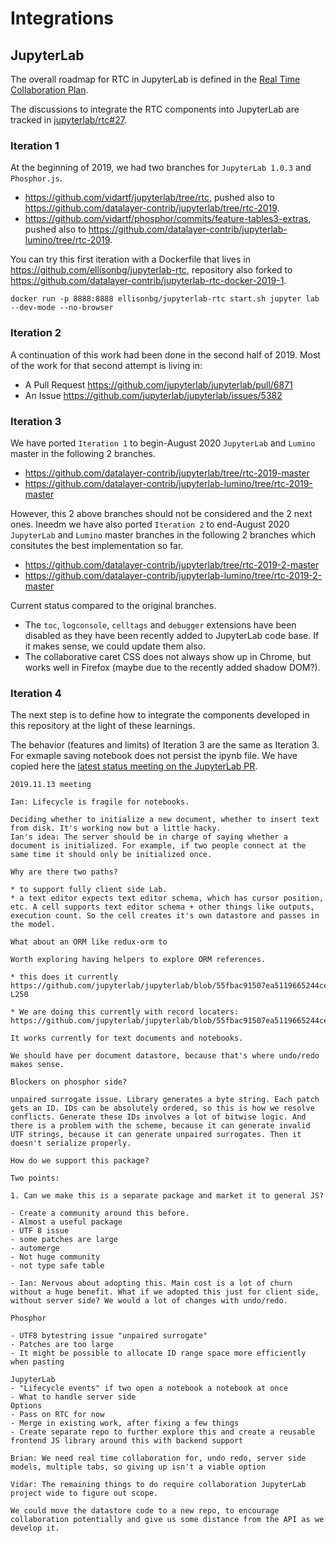 # Integrations

## JupyterLab

The overall roadmap for RTC in JupyterLab is defined in the [Real Time Collaboration Plan](https://github.com/jupyterlab/team-compass/issues/30).

The discussions to integrate the RTC components into JupyterLab are tracked in [jupyterlab/rtc#27](https://github.com/jupyterlab/rtc/issues/27).

### Iteration 1

At the beginning of 2019, we had two branches for `JupyterLab 1.0.3` and `Phosphor.js`.

- <https://github.com/vidartf/jupyterlab/tree/rtc>, pushed also to <https://github.com/datalayer-contrib/jupyterlab/tree/rtc-2019>.
- <https://github.com/vidartf/phosphor/commits/feature-tables3-extras>, pushed also to <https://github.com/datalayer-contrib/jupyterlab-lumino/tree/rtc-2019>.

You can try this first iteration with a Dockerfile that lives in <https://github.com/ellisonbg/jupyterlab-rtc>, repository also forked to <https://github.com/datalayer-contrib/jupyterlab-rtc-docker-2019-1>.

```
docker run -p 8888:8888 ellisonbg/jupyterlab-rtc start.sh jupyter lab --dev-mode --no-browser
```

### Iteration 2

A continuation of this work had been done in the second half of 2019. Most of the work for that second attempt is living in:

- A Pull Request <https://github.com/jupyterlab/jupyterlab/pull/6871>
- An Issue <https://github.com/jupyterlab/jupyterlab/issues/5382>

### Iteration 3

We have ported `Iteration 1` to begin-August 2020 `JupyterLab` and `Lumino` master in the following 2 branches.

- <https://github.com/datalayer-contrib/jupyterlab/tree/rtc-2019-master>
- <https://github.com/datalayer-contrib/jupyterlab-lumino/tree/rtc-2019-master>

However, this 2 above branches should not be considered and the 2 next ones. Ineedm we have also ported `Iteration 2` to end-August 2020 `JupyterLab` and `Lumino` master branches in the following 2 branches which consitutes the best implementation so far.

- <https://github.com/datalayer-contrib/jupyterlab/tree/rtc-2019-2-master>
- <https://github.com/datalayer-contrib/jupyterlab-lumino/tree/rtc-2019-2-master>

Current status compared to the original branches.

- The `toc`, `logconsole`, `celltags` and `debugger` extensions have been disabled as they have been recently added to JupyterLab code base. If it makes sense, we could update them also.
- The collaborative caret CSS does not always show up in Chrome, but works well in Firefox (maybe due to the recently added shadow DOM?).

### Iteration 4

The next step is to define how to integrate the components developed in this repository at the light of these learnings.

The behavior (features and limits) of Iteration 3 are the same as Iteration 3. For exmaple saving notebook does not persist the ipynb file. We have copied here the [latest status meeting on the JupyterLab PR](https://github.com/jupyterlab/jupyterlab/pull/6871#issuecomment-553495401).

```
2019.11.13 meeting

Ian: Lifecycle is fragile for notebooks.

Deciding whether to initialize a new document, whether to insert text from disk. It's working now but a little hacky.
Ian's idea: The server should be in charge of saying whether a document is initialized. For example, if two people connect at the same time it should only be initialized once.

Why are there two paths?

* to support fully client side Lab.
* a text editor expects text editor schema, which has cursor position, etc. A cell supports text editor schema + other things like outputs, execution count. So the cell creates it's own datastore and passes in the model.

What about an ORM like redux-orm to

Worth exploring having helpers to explore ORM references.

* this does it currently https://github.com/jupyterlab/jupyterlab/blob/55fbac91507ea5119665244ce3b136b71d4e7c62/packages/cells/src/data.ts#L238-L250

* We are doing this currently with record locaters: https://github.com/jupyterlab/jupyterlab/blob/55fbac91507ea5119665244ce3b136b71d4e7c62/packages/notebook/src/data.ts#L36

It works currently for text documents and notebooks.

We should have per document datastore, because that's where undo/redo makes sense.

Blockers on phosphor side?

unpaired surrogate issue. Library generates a byte string. Each patch gets an ID. IDs can be absolutely ordered, so this is how we resolve conflicts. Generate these IDs involves a lot of bitwise logic. And there is a problem with the scheme, because it can generate invalid UTF strings, because it can generate unpaired surrogates. Then it doesn't serialize properly.

How do we support this package?

Two points:

1. Can we make this is a separate package and market it to general JS?

- Create a community around this before.
- Almost a useful package
- UTF 8 issue
- some patches are large
- automerge
- Not huge community
- not type safe table

- Ian: Nervous about adopting this. Main cost is a lot of churn without a huge benefit. What if we adopted this just for client side, without server side? We would a lot of changes with undo/redo.

Phosphor

- UTF8 bytestring issue "unpaired surrogate"
- Patches are too large
- It might be possible to allocate ID range space more efficiently when pasting

JupyterLab
- "Lifecycle events" if two open a notebook a notebook at once
- What to handle server side
Options
- Pass on RTC for now
- Merge in existing work, after fixing a few things
- Create separate repo to further explore this and create a reusable frontend JS library around this with backend support

Brian: We need real time collaboration for, undo redo, server side models, multiple tabs, so giving up isn't a viable option

Vidar: The remaining things to do require collaboration JupyterLab project wide to figure out scope.

We could move the datastore code to a new repo, to encourage collaboration potentially and give us some distance from the API as we develop it.
```
